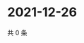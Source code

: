 # 2021-12-26

共 0 条

<!-- BEGIN WEIBO -->
<!-- 最后更新时间 Sun Dec 26 2021 17:14:29 GMT+0800 (China Standard Time) -->

<!-- END WEIBO -->
